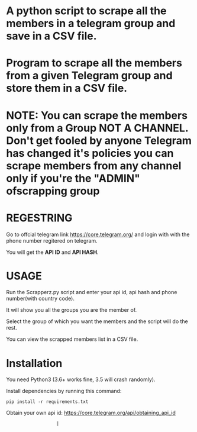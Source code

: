 # A python script to scrape all the members in a telegram group and save in a CSV file.

# Program to scrape all the members from a given Telegram group and store them in a CSV file.

# NOTE: You can scrape the members only from a Group **NOT A CHANNEL.** Don't get fooled by anyone Telegram has changed it's policies you can scrape members from any channel only if you're the "ADMIN" ofscrapping group 

# REGESTRING
Go to offcial telegram link https://core.telegram.org/ and login with with the phone number regitered on telegram.

You will get the **API ID** and **API HASH**.

# USAGE

Run the Scrapperz.py script and enter your api id, api hash and phone number(with country code).

It will show you all the groups you are the member of.

Select the group of which you want the members and the script will do the rest.

You can view the scrapped members list in a CSV file.


# Installation

You need Python3 (3.6+ works fine, 3.5 will crash randomly).

Install dependencies by running this command:

    pip install -r requirements.txt

Obtain your own api id: https://core.telegram.org/api/obtaining_api_id

                       |
